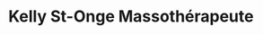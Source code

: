 ---
title: "Kelly St-Onge Massothérapeute"
url: /riviere-du-loup/kelly-st-onge-massotherapeute/
shop: Massage
---